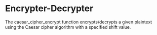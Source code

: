 # Encrypter-Decrypter
The caesar_cipher_encrypt function encrypts/decrypts a given plaintext using the Caesar cipher algorithm with a specified shift value.
